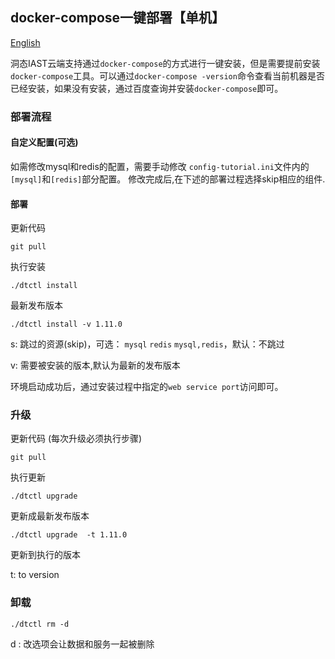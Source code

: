 ## docker-compose一键部署【单机】
[English](README.MD)

洞态IAST云端支持通过`docker-compose`的方式进行一键安装，但是需要提前安装`docker-compose`工具。可以通过`docker-compose -version`命令查看当前机器是否已经安装，如果没有安装，通过百度查询并安装`docker-compose`即可。


### 部署流程

#### 自定义配置(可选)
如需修改mysql和redis的配置，需要手动修改 `config-tutorial.ini`文件内的`[mysql]`和`[redis]`部分配置。
修改完成后,在下述的部署过程选择skip相应的组件.

#### 部署

更新代码

```
git pull
```

执行安装

```
./dtctl install 
```
最新发布版本


```
./dtctl install -v 1.11.0
```
s: 跳过的资源(skip)，可选： `mysql` `redis`  `mysql,redis`，默认：不跳过

v: 需要被安装的版本,默认为最新的发布版本

环境启动成功后，通过安装过程中指定的`web service port`访问即可。


### 升级

更新代码 (每次升级必须执行步骤)
```
git pull
```

执行更新
```
./dtctl upgrade 
```
更新成最新发布版本


```
./dtctl upgrade  -t 1.11.0
```
更新到执行的版本

t: to version 



### 卸载

```
./dtctl rm -d
```
d : 改选项会让数据和服务一起被删除
